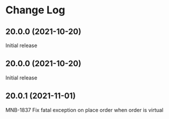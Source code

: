 # Change Log

## 20.0.0 (2021-10-20)
Initial release


## 20.0.0 (2021-10-20)
Initial release


## 20.0.1 (2021-11-01)
MNB-1837 Fix fatal exception on place order when order is virtual


